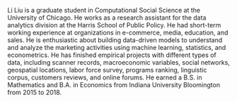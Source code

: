Li  Liu is a graduate student in Computational Social Science at the University of Chicago. He works as a research assistant for the data analytics division at the Harris School of Public Policy. He had short-term working experience at organizations in e-commerce, media, education, and sales. He is enthusiastic about building data-driven models to understand and analyze the marketing activities using machine learning, statistics, and econometrics. He has finished empirical projects with different types of data, including scanner records, macroeconomic variables, social networks, geospatial locations, labor force survey, programs ranking, linguistic corpus, customers reviews, and online forums. He earned a B.S. in Mathematics and B.A. in Economics from Indiana University Bloomington from 2015 to 2018. 
